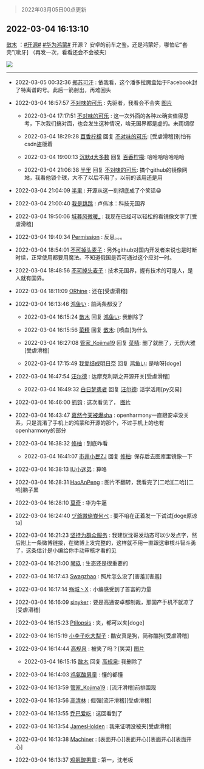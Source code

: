 > 2022年03月05日00点更新
<link rel="stylesheet" href="https://cdn.jsdelivr.net/gh/taotie6/sampleJSON@main/css/photo_show.css">
<meta name="referrer" content="no-referrer" />


 ## 2022-03-04 16:13:10 

 [㪚木](https://www.coolapk.com/feed/33990635?shareKey=OTdhYzYwZTQyYmRjNjIyMWQ1Mzk~) ：<a class="feed-link-tag" href="/t/开源?type=0">#开源#</a> <a class="feed-link-tag" href="/t/华为鸿蒙?type=0">#华为鸿蒙#</a>
开源？
安卓的前车之鉴。还是鸿蒙好，哪怕它“套壳”[呲牙]
（再发一次，看看还会不会被夹） 

<div class="album">
<img class="img-item" src="http://image.coolapk.com/feed/2022/0304/16/1081091_a3c80aa4_1467_2689_555@1080x1755.jpeg" />
</div>

 ------- 

- 2022-03-05 00:32:36 [郑苏可汗](uid=678781) : 依我看，这个潘多拉魔盒始于Facebook封了特离谱的号。此后一箭射出，再难回头 

- 2022-03-04 16:57:57 [不对味的可乐](uid=3754799) : 先驱者，我看会不会夹 [图片](http://image.coolapk.com/feed/2022/0304/16/3754799_c4230966_4276_3658_598@1080x2400.jpeg)

    - 2022-03-04 17:17:51 [不对味的可乐](uid=3754799) : 这一次外面的各种zc确实值得思考，下次我们搞对面，也会发生这种情况，啥无国界都是虚的。未雨绸缪 

    - 2022-03-04 18:29:28 [百香柠檬](uid=2068085) 回复 [不对味的可乐](uid=3754799): [受虐滑稽]别怕有csdn盗版着 

    - 2022-03-04 19:00:13 [沉默d大多数](uid=3441191) 回复 [百香柠檬](uid=2068085): 哈哈哈哈哈哈哈 

    - 2022-03-04 21:06:38 [半里](uid=721405) 回复 [不对味的可乐](uid=3754799): 搞个github的镜像网站，我看他锁个球，大不了以后不用了，以前的该用还是用 

- 2022-03-04 21:04:09 [半里](uid=721405) : 开源从这一刻彻底成了个笑话😀 

- 2022-03-04 21:00:40 [我是跳跳](uid=17398195) : 卢伟冰：科技无国界 

- 2022-03-04 19:50:06 [城暮风微暖_](uid=4146611) : 我现在已经可以轻松的看镜像文字了[受虐滑稽] 

- 2022-03-04 19:40:34 [Ρermission](uid=837579) : 反思。。。 

- 2022-03-04 18:54:01 [不可掉头麦子](uid=883791) : 另外github对国内开发者来说也是时断时续，正常使用都要用魔法。不知道俄国是否可通过这个应对一时。 

- 2022-03-04 18:48:56 [不可掉头麦子](uid=883791) : 技术无国界，握有技术的可是人，是人就有国界。 

- 2022-03-04 18:11:09 [ORhine](uid=3247844) : 还在[受虐滑稽] 

- 2022-03-04 16:13:46 [鸿鱼い](uid=1905461) : 前两条都没了 

    - 2022-03-04 16:15:24 [㪚木](uid=1081091) 回复 [鸿鱼い](uid=1905461): 我删除了 

    - 2022-03-04 16:15:56 [菜精](uid=2075001) 回复 [㪚木](uid=1081091): [喷血]为什么 

    - 2022-03-04 16:27:08 [管家_Kojima19](uid=3539327) 回复 [菜精](uid=2075001): 删了就删了，无伤大雅[受虐滑稽] 

    - 2022-03-04 17:15:49 [我爱结成明日奈](uid=1772977) 回复 [鸿鱼い](uid=1905461): 是啥呀[doge] 

- 2022-03-04 16:47:54 [汪尔德](uid=1595236) : 达摩克利斯之开源开关[受虐滑稽] 

    - 2022-03-04 16:49:32 [白日梦患者](uid=533502) 回复 [汪尔德](uid=1595236): 活学活用[py交易] 

- 2022-03-04 16:46:00 [抓钩](uid=1286315) : 这次看见了， [图片](http://image.coolapk.com/feed/2022/0303/21/1286315_5b63085b_2683_2478_249@165x134.jpeg)

- 2022-03-04 16:43:47 [嘉然今天被爆sha](uid=2746160) : openharmony一直跟安卓没关系，只是混淆了手机上的鸿蒙和开源的那个，不过手机上的也有openharmony的部分 

- 2022-03-04 16:38:32 [修柚](uid=2230667) : 到底咋看 

    - 2022-03-04 16:41:07 [市井小民ZJ](uid=4269435) 回复 [修柚](uid=2230667): 保存后去图库里镜像一下 

- 2022-03-04 16:38:13 [IU小迷弟](uid=2571083) : 算咯 

- 2022-03-04 16:28:31 [HaoAnPeng](uid=881243) : 图片不翻转，我看完了[二哈][二哈][二哈]脑子累 

- 2022-03-04 16:28:10 [莫奇](uid=131936) : 华为牛逼 

- 2022-03-04 16:24:40 [ヅ爺謸倷峩何ぺ](uid=11968954) : 要不咱在正着发一下试试[doge原谅ta] 

- 2022-03-04 16:21:23 [坚持为群众服务](uid=768710) : 我建议沈哥发动态可以少发点字，然后附上一条微博链接，在微博上发完整的，这样就不用一直跟这审核斗智斗勇了，这条估计是小编给你手动审核才看的见 

- 2022-03-04 16:21:00 [琴玖](uid=2151965) : 生态还是很重要的 

- 2022-03-04 16:17:43 [Swagzhao](uid=3229387) : 照片怎么没了[害羞][害羞] 

- 2022-03-04 16:17:14 [殇城丶X](uid=2829111) : 小编感受到了首富的力量 

- 2022-03-04 16:16:09 [sinyker](uid=684334) : 要是高通安卓都制裁，那国产手机不就凉了[受虐滑稽] 

- 2022-03-04 16:15:23 [Ptilopsis](uid=1373642) : 夹，都可以夹[doge] 

- 2022-03-04 16:15:19 [小李子吃大梨子](uid=2992227) : 酷安真是狗，简称酷狗[受虐滑稽] 

- 2022-03-04 16:14:44 [高规泉](uid=1123484) : 被夹了吗？[笑哭] [图片](http://image.coolapk.com/feed/2022/0304/16/1123484_cb73708f_1683_3418_103@1440x2960.jpeg)

    - 2022-03-04 16:15:15 [㪚木](uid=1081091) 回复 [高规泉](uid=1123484): 我删除了 

- 2022-03-04 16:14:03 [鸡氨酸男童](uid=2041334) : 懂的都懂 

- 2022-03-04 16:13:59 [管家_Kojima19](uid=3539327) : [流汗滑稽]前排围观 

- 2022-03-04 16:13:56 [高清林](uid=8114305) : 倔强[流汗滑稽][受虐滑稽] 

- 2022-03-04 16:13:55 [乔巴爱吃](uid=927862) : 这回看到了 

- 2022-03-04 16:13:54 [JamesHolden](uid=3484763) : 我来证明没被夹[受虐滑稽] 

- 2022-03-04 16:13:38 [Machiner](uid=3114536) : [表面开心][表面开心][表面开心][表面开心] 

- 2022-03-04 16:13:37 [鸡氨酸男童](uid=2041334) : 第一，沈老板 

